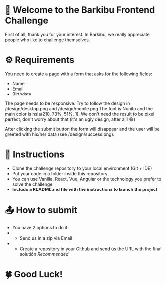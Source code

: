# 👋 Welcome to the Barkibu Frontend Challenge
First of all, thank you for your interest. In Barkibu, we really appreciate people who like to challenge themselves. 
# ⚙️ Requirements
You need to create a page with a form that asks for the following fields:

- Name
- Email
- Birthdate

The page needs to be responsive. Try to follow the design in /design/desktop.png and /design/mobile.png 
The font is Nunito and the main color is hsla(210, 73%, 51%, 1).
We don't need the result to be pixel perfect, don't worry about that
(it's an ugly design, after all! 😅)

After clicking the submit button the form will disappear and the user
will be greeted with his/her data (see /design/success.png).


# 🧾 Instructions
- Clone the challenge repository to your local environment (Git + IDE)
- Put your code in a folder inside this repository
- You can use Vanilla, React, Vue, Angular or the technology you prefer to solve the challenge
- **Include a README.md file with the instructions to launch the project**

# 📤 How to submit

- You have 2 options to do it:
- - Send us in a zip via Email 
- - Create a repository in your Github and send us the URL with the final solutión *Recommended* 


# 🍀 Good Luck!

